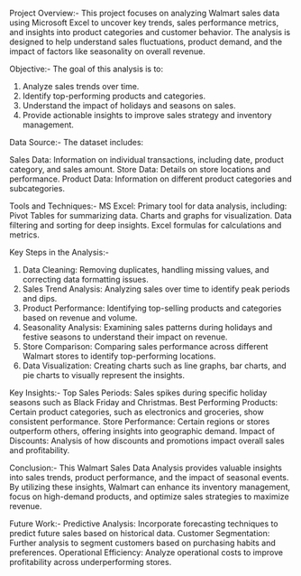 Project Overview:-
This project focuses on analyzing Walmart sales data using Microsoft Excel to uncover key trends, sales performance metrics, and insights into product categories and customer behavior. The analysis is designed to help understand sales fluctuations, product demand, and the impact of factors like seasonality on overall revenue.

Objective:-
The goal of this analysis is to:
1. Analyze sales trends over time.
2. Identify top-performing products and categories.
3. Understand the impact of holidays and seasons on sales.
4. Provide actionable insights to improve sales strategy and inventory management.
 
Data Source:-
The dataset includes:

Sales Data: Information on individual transactions, including date, product category, and sales amount.
Store Data: Details on store locations and performance.
Product Data: Information on different product categories and subcategories.

Tools and Techniques:-
MS Excel: Primary tool for data analysis, including:
Pivot Tables for summarizing data.
Charts and graphs for visualization.
Data filtering and sorting for deep insights.
Excel formulas for calculations and metrics.

Key Steps in the Analysis:-
1. Data Cleaning: Removing duplicates, handling missing values, and correcting data formatting issues.
2. Sales Trend Analysis: Analyzing sales over time to identify peak periods and dips.
3. Product Performance: Identifying top-selling products and categories based on revenue and volume.
4. Seasonality Analysis: Examining sales patterns during holidays and festive seasons to understand their impact on revenue.
5. Store Comparison: Comparing sales performance across different Walmart stores to identify top-performing locations.
6. Data Visualization: Creating charts such as line graphs, bar charts, and pie charts to visually represent the insights.

Key Insights:-
Top Sales Periods: Sales spikes during specific holiday seasons such as Black Friday and Christmas.
Best Performing Products: Certain product categories, such as electronics and groceries, show consistent performance.
Store Performance: Certain regions or stores outperform others, offering insights into geographic demand.
Impact of Discounts: Analysis of how discounts and promotions impact overall sales and profitability.

Conclusion:-
This Walmart Sales Data Analysis provides valuable insights into sales trends, product performance, and the impact of seasonal events. By utilizing these insights, Walmart can enhance its inventory management, focus on high-demand products, and optimize sales strategies to maximize revenue.

Future Work:-
Predictive Analysis: Incorporate forecasting techniques to predict future sales based on historical data.
Customer Segmentation: Further analysis to segment customers based on purchasing habits and preferences.
Operational Efficiency: Analyze operational costs to improve profitability across underperforming stores.
